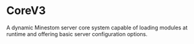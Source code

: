 # CoreV3
A dynamic Minestom server core system capable of loading modules at runtime and offering basic server configuration options.
